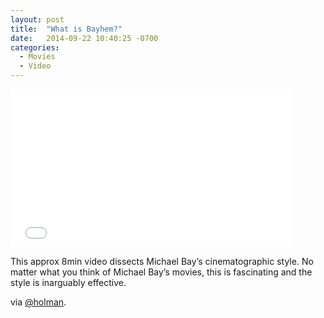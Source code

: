 ```yaml
---
layout: post
title:  "What is Bayhem?"
date:   2014-09-22 10:40:25 -0700
categories:
  - Movies
  - Video
---
```


<iframe class="embedly-embed" src="//cdn.embedly.com/widgets/media.html?src=https%3A%2F%2Fwww.youtube.com%2Fembed%2F2THVvshvq0Q%3Ffeature%3Doembed&url=https%3A%2F%2Fwww.youtube.com%2Fwatch%3Fv%3D2THVvshvq0Q&image=https%3A%2F%2Fi.ytimg.com%2Fvi%2F2THVvshvq0Q%2Fhqdefault.jpg&key=d815972c91e546edb5d2d02e509f8b1c&type=text%2Fhtml&schema=youtube" width="450" height="253" scrolling="no" frameborder="0" allowfullscreen></iframe>

This approx 8min video dissects Michael Bay’s cinematographic style. No matter what you think of Michael Bay’s movies, this is fascinating and the style is inarguably effective. 

 via  [@holman](https://twitter.com/holman/status/514093415135735808). 
